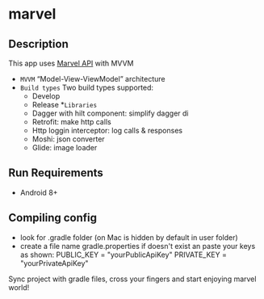 # marvel

## Description
This app uses [Marvel API](https://developer.marvel.com) with MVVM

* `MVVM` “Model-View-ViewModel” architecture
* `Build types` Two build types supported:
	* Develop
	* Release
*`Libraries`
    * Dagger with hilt component: simplify dagger di
    * Retrofit: make http calls
    * Http loggin interceptor: log calls & responses
    * Moshi: json converter
    * Glide: image loader

## Run Requirements
* Android 8+

## Compiling config
* look for .gradle folder (on Mac is hidden by default in user folder)
* create a file name gradle.properties if doesn't exist an paste your keys as shown:
PUBLIC_KEY = "yourPublicApiKey"
PRIVATE_KEY = "yourPrivateApiKey"

Sync project with gradle files, cross your fingers and start enjoying marvel world!
